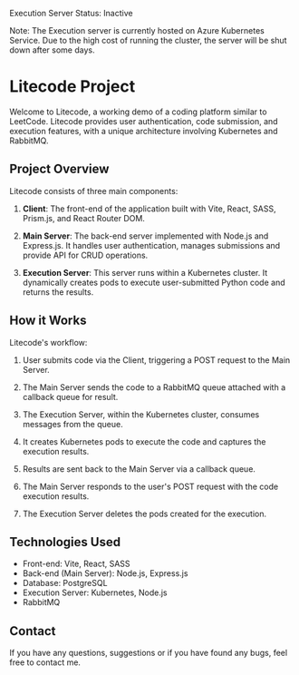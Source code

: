 Execution Server Status: Inactive

Note: The Execution server is currently hosted on Azure Kubernetes Service. Due to the high cost of running the cluster, the server will be shut down after some days.

# Litecode Project

Welcome to Litecode, a working demo of a coding platform similar to LeetCode. Litecode provides user authentication, code submission, and execution features, with a unique architecture involving Kubernetes and RabbitMQ.

## Project Overview

Litecode consists of three main components:

1. **Client**: The front-end of the application built with Vite, React, SASS, Prism.js, and React Router DOM.

2. **Main Server**: The back-end server implemented with Node.js and Express.js. It handles user authentication, manages submissions and provide API for CRUD operations.

3. **Execution Server**: This server runs within a Kubernetes cluster. It dynamically creates pods to execute user-submitted Python code and returns the results.

## How it Works

Litecode's workflow:

1. User submits code via the Client, triggering a POST request to the Main Server.

2. The Main Server sends the code to a RabbitMQ queue attached with a callback queue for result.

3. The Execution Server, within the Kubernetes cluster, consumes messages from the queue.

4. It creates Kubernetes pods to execute the code and captures the execution results.

5. Results are sent back to the Main Server via a callback queue.

6. The Main Server responds to the user's POST request with the code execution results.

7. The Execution Server deletes the pods created for the execution.

## Technologies Used

- Front-end: Vite, React, SASS
- Back-end (Main Server): Node.js, Express.js
- Database: PostgreSQL
- Execution Server: Kubernetes, Node.js
- RabbitMQ

## Contact

If you have any questions, suggestions or if you have found any bugs, feel free to contact me.
